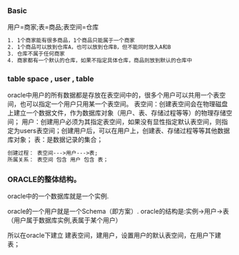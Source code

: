 
### Basic

用户=商家;表=商品;表空间=仓库

```txt
1. 1个商家能有很多商品，1个商品只能属于一个商家
2. 1个商品可以放到仓库A，也可以放到仓库B，但不能同时放入A和B
3. 仓库不属于任何商家
4. 商家都有一个默认的仓库，如果不指定具体仓库，商品则放到默认的仓库中
```
### table space , user , table

oracle中用户的所有数据都是存放在表空间中的，很多个用户可以共用一个表空间，也可以指定一个用户只用某一个表空间。
表空间：创建表空间会在物理磁盘上建立一个数据文件，作为数据库对象（用户、表、存储过程等等）的物理存储空间；
用户：创建用户必须为其指定表空间，如果没有显性指定默认表空间，则指定为users表空间；创建用户后，可以在用户上，创建表、存储过程等等其他数据库对象；
表：是数据记录的集合；
```txt
创建过程： 表空间--->用户--->表;
所属关系： 表空间 包含 用户 包含 表；
```

### ORACLE的整体结构。

oracle中的一个数据库就是一个实例.

oracle的一个用户就是一个Schema（即方案）.
oracle的结构是:实例->用户->表（用户属于数据库实例,表属于某个用户）

所以在oracle下建立 建表空间，建用户，设置用户的默认表空间，在用户下建表；

